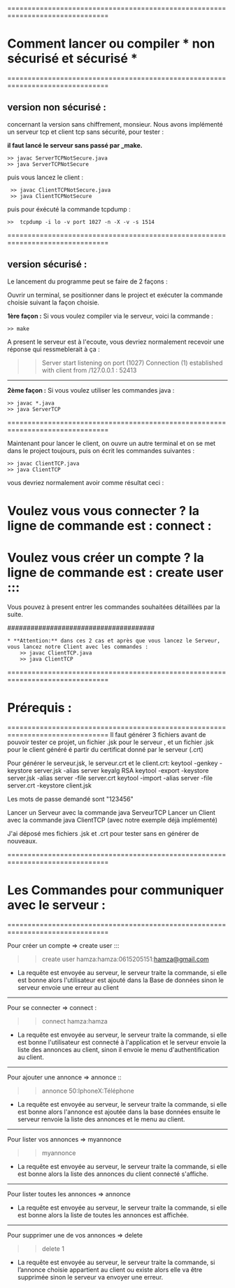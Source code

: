 ===============================================================================

# Comment lancer ou compiler * non sécurisé et sécurisé *

===============================================================================
## version non sécurisé :
concernant la version sans chiffrement, monsieur. Nous avons implémenté un serveur tcp et client tcp sans sécurité, pour tester : 

**il faut lancé le serveur sans passé par _make.**

  ```
>> javac ServerTCPNotSecure.java
  >> java ServerTCPNotSecure
```

puis vous lancez le client : 
 
```
 >> javac ClientTCPNotSecure.java
 >> java ClientTCPNotSecure
```

puis pour éxécuté la commande tcpdump : 

`>>  tcpdump -i lo -v port 1027 -n -X -v -s 1514`

===============================================================================
## version sécurisé :

Le lancement du programme peut se faire de 2 façons :

Ouvrir un terminal, se positionner dans le project et exécuter la commande choisie suivant la façon choisie.

**1ère façon :** Si vous voulez compiler via le serveur, voici la commande : 

    >> make

A present le serveur est à l'ecoute, vous devriez normalement recevoir une réponse qui ressmeblerait à  ça : 

>> Server start listening on port (1027)
>> Connection (1) established with client from /127.0.0.1 : 52413

-------------------------------------------------------------------------------

**2ème façon :** Si vous voulez utiliser les commandes java :

    >> javac *.java
    >> java ServerTCP 
    
===============================================================================

Maintenant pour lancer le client, on ouvre un autre terminal et on se met dans le project toujours, puis on écrit les commandes suivantes :

    >> javac ClientTCP.java
    >> java ClientTCP

vous devriez normalement avoir comme résultat ceci :

# Voulez vous vous connecter ? la ligne de commande est : connect <username>:<password>
# Voulez vous créer un compte ? la ligne de commande est : create user <username>:<password>:<phone>:<email>

Vous pouvez à present entrer les commandes souhaitées détaillées par la suite.

######################################

    * **Attention:** dans ces 2 cas et après que vous lancez le Serveur, vous lancez notre Client avec les commandes : 
        >> javac ClientTCP.java
        >> java ClientTCP
    
===============================================================================

# Prérequis :

===============================================================================
Il faut générer 3 fichiers avant de pouvoir tester ce projet, un fichier .jsk pour le serveur
, et un fichier .jsk pour le client généré é partir du certificat donné par le serveur (.crt)

Pour générer le serveur.jsk, le serveur.crt et le client.crt:
keytool -genkey -keystore server.jsk -alias server keyalg RSA 
keytool -export -keystore server.jsk -alias server -file server.crt 
keytool -import -alias server -file server.crt -keystore client.jsk

Les mots de passe demandé sont "123456"

Lancer un Serveur avec la commande java ServeurTCP
Lancer un Client avec la commande java ClientTCP (avec notre exemple déjà implémenté)

J'ai déposé mes fichiers .jsk et .crt pour tester sans en générer de nouveaux.

===============================================================================

# Les Commandes pour communiquer avec le serveur :

===============================================================================

Pour créer un compte => create user <username>:<password>:<phone>:<email> 
>> create user hamza:hamza:0615205151:hamza@gmail.com
+ La requête est envoyée au serveur, le serveur traite la commande, si elle est bonne alors l'utilisateur est ajouté dans la Base de données sinon le serveur envoie une erreur au client
-----------------------------------------------------------------------------------------------------------------
Pour se connecter => connect <username>:<password> 
>> connect hamza:hamza
+ La requête est envoyée au serveur, le serveur traite la commande, si elle est bonne l'utilisateur est connecté à l'application et le serveur envoie la liste des annonces au client, sinon il envoie le menu d'authentification au client.
-----------------------------------------------------------------------------------------------------------------
Pour ajouter une annonce => annonce <price>:<description>:<domain>
>> annonce 50:IphoneX:Téléphone
+ La requête est envoyée au serveur, le serveur traite la commande, si elle est bonne alors l'annonce est ajoutée dans la base données ensuite le serveur renvoie la liste des annonces et le menu au client.
-----------------------------------------------------------------------------------------------------------------
Pour lister vos annonces => myannonce
>> myannonce
+ La requête est envoyée au serveur, le serveur traite la commande, si elle est bonne alors la liste des annonces du client connecté s'affiche.
-----------------------------------------------------------------------------------------------------------------
Pour lister toutes les annonces => annonce
+ La requête est envoyée au serveur, le serveur traite la commande, si elle est bonne alors la liste de toutes les annonces est affichée. 

-----------------------------------------------------------------------------------------------------------------
Pour supprimer une de vos annonces => delete <ID-annonce>
>> delete 1
+ La requête est envoyée au serveur, le serveur traite la commande, si l’annonce choisie appartient au client ou existe alors elle va être supprimée sinon le serveur va envoyer une erreur.
